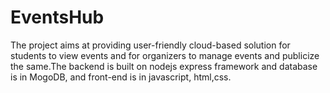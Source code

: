 # EventsHub
The project aims at providing user-friendly cloud-based solution for students to view  events and for organizers to manage events and publicize the same.The backend is built on nodejs express framework and database is in MogoDB, and front-end is in javascript, html,css.

